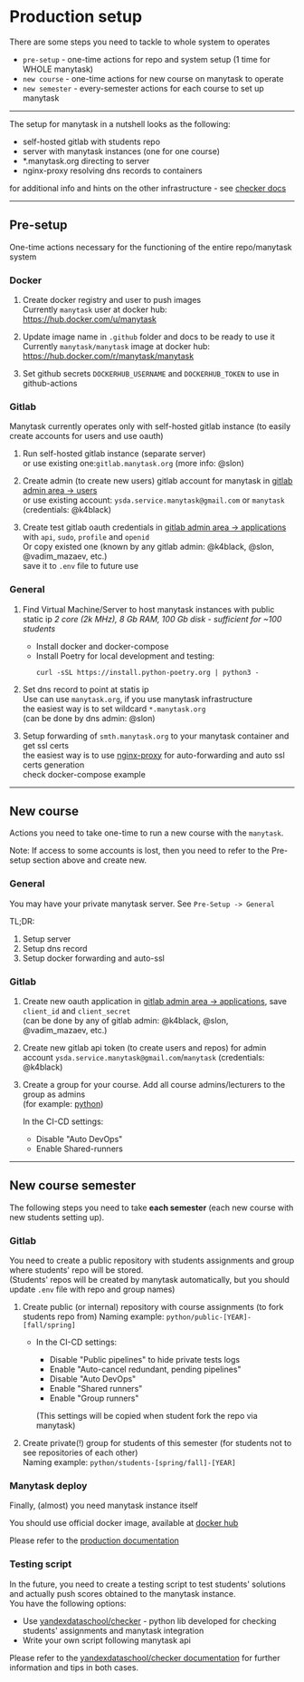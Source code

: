 # Production setup

There are some steps you need to tackle to whole system to operates
* `pre-setup` - one-time actions for repo and system setup (1 time for WHOLE manytask)
* `new course` - one-time actions for new course on manytask to operate 
* `new semester` - every-semester actions for each course to set up manytask

---

The setup for manytask in a nutshell looks as the following:

* self-hosted gitlab with students repo
* server with manytask instances (one for one course)
* *.manytask.org directing to server
* nginx-proxy resolving dns records to containers

for additional info and hints on the other infrastructure - see [checker docs](https://github.com/yandexdataschool/checker)

---


## Pre-setup

One-time actions necessary for the functioning of the entire repo/manytask system


### Docker

1. Create docker registry and user to push images  
   Currently `manytask` user at docker hub: https://hub.docker.com/u/manytask


2. Update image name in `.github` folder and docs to be ready to use it  
   Currently `manytask/manytask` image at docker hub: https://hub.docker.com/r/manytask/manytask


3. Set github secrets `DOCKERHUB_USERNAME` and `DOCKERHUB_TOKEN` to use in github-actions


### Gitlab

Manytask currently operates only with self-hosted gitlab instance (to easily create accounts for users and use oauth)

1. Run self-hosted gitlab instance (separate server)  
   or use existing one:`gitlab.manytask.org` (more info: @slon)


2. Create admin (to create new users) gitlab account for manytask in [gitlab admin area -> users](https://gitlab.manytask.org/admin/users)  
   or use existing account: `ysda.service.manytask@gmail.com` or `manytask` (credentials: @k4black)


3. Create test gitlab oauth credentials in [gitlab admin area -> applications](https://gitlab.manytask.org/admin/applications/) with `api`, `sudo`, `profile` and `openid`  
   Or copy existed one (known by any gitlab admin: @k4black, @slon, @vadim_mazaev, etc.)  
   save it to `.env` file to future use


### General

1. Find Virtual Machine/Server to host manytask instances with public static ip 
   *2 core (2k MHz), 8 Gb RAM, 100 Gb disk - sufficient for ~100 students*
   * Install docker and docker-compose
   * Install Poetry for local development and testing:
     ```shell
     curl -sSL https://install.python-poetry.org | python3 -
     ```


2. Set dns record to point at statis ip  
   Use can use `manytask.org`, if you use manytask infrastructure    
   the easiest way is to set wildcard `*.manytask.org`  
   (can be done by dns admin: @slon)
   

3. Setup forwarding of `smth.manytask.org` to your manytask container and get ssl certs  
   the easiest way is to use [nginx-proxy](https://github.com/nginx-proxy/nginx-proxy) for auto-forwarding and auto ssl certs generation   
   check docker-compose example


---


## New course 

Actions you need to take one-time to run a new course with the `manytask`.
  
Note: If access to some accounts is lost, then you need to refer to the Pre-setup section above and create new.


### General

You may have your private manytask server. See `Pre-Setup -> General`

TL;DR: 

1. Setup server 
2. Setup dns record 
3. Setup docker forwarding and auto-ssl 


### Gitlab

1. Create new oauth application in [gitlab admin area -> applications](https://gitlab.manytask.org/admin/applications/), save `client_id` and `client_secret`  
   (can be done by any of gitlab admin: @k4black, @slon, @vadim_mazaev, etc.)


2. Create new gitlab api token (to create users and repos) for admin account `ysda.service.manytask@gmail.com`/`manytask` (credentials: @k4black)


3. Create a group for your course. Add all course admins/lecturers to the group as admins  
   (for example: [python](https://gitlab.manytask.org/python/))

   In the CI-CD settings:
     * Disable "Auto DevOps"
     * Enable Shared-runners


---


## New course semester

The following steps you need to take **each semester** (each new course with new students setting up).  

### Gitlab

You need to create a public repository with students assignments and group where students' repo will be stored.  
(Students' repos will be created by manytask automatically, but you should update `.env` file with repo and group names)


1. Create public (or internal) repository with course assignments (to fork students repo from)
   Naming example: `python/public-[YEAR]-[fall/spring]`  

   * In the CI-CD settings:
     * Disable "Public pipelines" to hide private tests logs
     * Enable "Auto-cancel redundant, pending pipelines"
     * Disable "Auto DevOps"
     * Enable "Shared runners"
     * Enable "Group runners"

     (This settings will be copied when student fork the repo via manytask) 
    
    
2. Create private(!) group for students of this semester (for students not to see repositories of each other)   
   Naming example: `python/students-[spring/fall]-[YEAR]`


### Manytask deploy 

Finally, (almost) you need manytask instance itself

You should use official docker image, available at [docker hub](https://hub.docker.com/r/manytask/manytask)

Please refer to the [production documentation](./production.md)


### Testing script 

In the future, you need to create a testing script to test students' solutions and actually push scores obtained to the manytask instance.  
You have the following options:
* Use [yandexdataschool/checker](https://github.com/yandexdataschool/checker) - python lib developed for checking students' assignments and manytask integration
* Write your own script following manytask api

Please refer to the [yandexdataschool/checker documentation](https://github.com/yandexdataschool/checker) for further information and tips in both cases.
